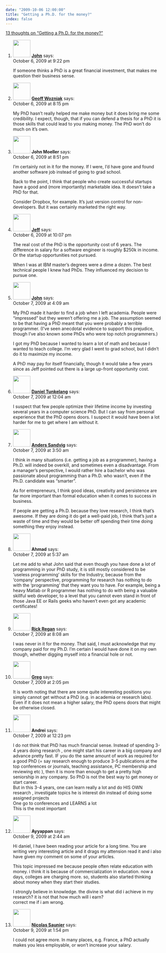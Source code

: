 ```yaml
---
date: "2009-10-06 12:00:00"
title: "Getting a Ph.D. for the money?"
index: false
---
```


[13 thoughts on &ldquo;Getting a Ph.D. for the money?&rdquo;](/lemire/blog/2009/10-06-getting-a-ph-d-for-the-money)

<ol class="comment-list">
<li id="comment-51706" class="comment even thread-even depth-1">
<div class="comment-author vcard">
<img alt src="https://secure.gravatar.com/avatar/a7f4f9dcbbf1d46d660b0a6c98435751?s=56&#038;d=mm&#038;r=g" srcset="https://secure.gravatar.com/avatar/a7f4f9dcbbf1d46d660b0a6c98435751?s=112&#038;d=mm&#038;r=g 2x" class="avatar avatar-56 photo" height="56" width="56" decoding="async" /> <b class="fn"><a href="http://www.johndcook.com/blog/" class="url" rel="ugc external nofollow">John</a></b> <span class="says">says:</span> </div>
<div class="comment-metadata"><time datetime="2009-10-06T21:22:15+00:00">October 6, 2009 at 9:22 pm</time></a> </div>
<div class="comment-content">
<p>If someone thinks a PhD is a great financial investment, that makes me question their business sense.</p>
</div>
</li>
<li id="comment-51702" class="comment odd alt thread-odd thread-alt depth-1">
<div class="comment-author vcard">
<img alt src="https://secure.gravatar.com/avatar/4d102649ca02e45a9b0ed6a00ff84804?s=56&#038;d=mm&#038;r=g" srcset="https://secure.gravatar.com/avatar/4d102649ca02e45a9b0ed6a00ff84804?s=112&#038;d=mm&#038;r=g 2x" class="avatar avatar-56 photo" height="56" width="56" decoding="async" /> <b class="fn"><a href="http://wozniak.ca/" class="url" rel="ugc external nofollow">Geoff Wozniak</a></b> <span class="says">says:</span> </div>
<div class="comment-metadata"><time datetime="2009-10-06T20:15:53+00:00">October 6, 2009 at 8:15 pm</time></a> </div>
<div class="comment-content">
<p>My PhD hasn&rsquo;t really helped me make money but it does bring me some credibility. I expect, though, that if you can defend a thesis for a PhD it is those skills that could lead to you making money. The PhD won&rsquo;t do much on it&rsquo;s own.</p>
</div>
</li>
<li id="comment-51705" class="comment even thread-even depth-1">
<div class="comment-author vcard">
<img alt src="https://secure.gravatar.com/avatar/aba9fb3eefba1552a843ccc0a3944596?s=56&#038;d=mm&#038;r=g" srcset="https://secure.gravatar.com/avatar/aba9fb3eefba1552a843ccc0a3944596?s=112&#038;d=mm&#038;r=g 2x" class="avatar avatar-56 photo" height="56" width="56" loading="lazy" decoding="async" /> <b class="fn">John Moeller</b> <span class="says">says:</span> </div>
<div class="comment-metadata"><time datetime="2009-10-06T20:51:18+00:00">October 6, 2009 at 8:51 pm</time></a> </div>
<div class="comment-content">
<p>I&rsquo;m certainly not in it for the money. If I were, I&rsquo;d have gone and found another software job instead of going to grad school.</p>
<p>Back to the point, I think that people who create successful startups have a good and (more importantly) marketable idea. It doesn&rsquo;t take a PhD for that. </p>
<p>Consider Dropbox, for example. It&rsquo;s just version control for non-developers. But it was certainly marketed the right way.</p>
</div>
</li>
<li id="comment-51708" class="comment odd alt thread-odd thread-alt depth-1">
<div class="comment-author vcard">
<img alt src="https://secure.gravatar.com/avatar/897238b0ccc32a770f369c7e58c3d645?s=56&#038;d=mm&#038;r=g" srcset="https://secure.gravatar.com/avatar/897238b0ccc32a770f369c7e58c3d645?s=112&#038;d=mm&#038;r=g 2x" class="avatar avatar-56 photo" height="56" width="56" loading="lazy" decoding="async" /> <b class="fn"><a href="http://www.searchenginecaffe.com" class="url" rel="ugc external nofollow">Jeff</a></b> <span class="says">says:</span> </div>
<div class="comment-metadata"><time datetime="2009-10-06T22:07:25+00:00">October 6, 2009 at 10:07 pm</time></a> </div>
<div class="comment-content">
<p>The real cost of the PhD is the opportunity cost of 6 years. The difference in salary for a software engineer is roughly $250k in income. Or the startup opportunities not pursued. </p>
<p>When I was at IBM master&rsquo;s degrees were a dime a dozen. The best technical people I knew had PhDs. They influenced my decision to pursue one.</p>
</div>
</li>
<li id="comment-51715" class="comment even thread-even depth-1">
<div class="comment-author vcard">
<img alt src="https://secure.gravatar.com/avatar/a7f4f9dcbbf1d46d660b0a6c98435751?s=56&#038;d=mm&#038;r=g" srcset="https://secure.gravatar.com/avatar/a7f4f9dcbbf1d46d660b0a6c98435751?s=112&#038;d=mm&#038;r=g 2x" class="avatar avatar-56 photo" height="56" width="56" loading="lazy" decoding="async" /> <b class="fn"><a href="http://www.johndcook.com/blog/" class="url" rel="ugc external nofollow">John</a></b> <span class="says">says:</span> </div>
<div class="comment-metadata"><time datetime="2009-10-07T04:09:58+00:00">October 7, 2009 at 4:09 am</time></a> </div>
<div class="comment-content">
<p>My PhD made it harder to find a job when I left academia. People were &ldquo;impressed&rdquo; but they weren&rsquo;t offering me a job. The assumption seemed to be that having a PhD meant that you were probably a terrible programmer. (I&rsquo;ve seen anecdotal evidence to support this prejudice, though I&rsquo;ve also known some PhDs who were top notch programmers.)</p>
<p>I got my PhD because I wanted to learn a lot of math and because I wanted to teach college. I&rsquo;m very glad I went to grad school, but I didn&rsquo;t do it to maximize my income. </p>
<p>A PhD may pay for itself financially, though it would take a few years since as Jeff pointed out there is a large up-front opportunity cost.</p>
</div>
</li>
<li id="comment-51711" class="comment odd alt thread-odd thread-alt depth-1">
<div class="comment-author vcard">
<img alt src="https://secure.gravatar.com/avatar/e9a1ce0b75918ac8c05ae1e83ebeab69?s=56&#038;d=mm&#038;r=g" srcset="https://secure.gravatar.com/avatar/e9a1ce0b75918ac8c05ae1e83ebeab69?s=112&#038;d=mm&#038;r=g 2x" class="avatar avatar-56 photo" height="56" width="56" loading="lazy" decoding="async" /> <b class="fn"><a href="http://thenoisychannel.com/" class="url" rel="ugc external nofollow">Daniel Tunkelang</a></b> <span class="says">says:</span> </div>
<div class="comment-metadata"><time datetime="2009-10-07T00:04:10+00:00">October 7, 2009 at 12:04 am</time></a> </div>
<div class="comment-content">
<p>I suspect that few people optimize their lifetime income by investing several years in a computer science PhD. But I can say from personal experience that the PhD opens doors. I suspect it would have been a lot harder for me to get where I am without it.</p>
</div>
</li>
<li id="comment-51714" class="comment even thread-even depth-1">
<div class="comment-author vcard">
<img alt src="https://secure.gravatar.com/avatar/d6223c8e4cf28dd5a28b6b8c24c9c6b5?s=56&#038;d=mm&#038;r=g" srcset="https://secure.gravatar.com/avatar/d6223c8e4cf28dd5a28b6b8c24c9c6b5?s=112&#038;d=mm&#038;r=g 2x" class="avatar avatar-56 photo" height="56" width="56" loading="lazy" decoding="async" /> <b class="fn"><a href="http://blog.looplabel.net/" class="url" rel="ugc external nofollow">Anders Sandvig</a></b> <span class="says">says:</span> </div>
<div class="comment-metadata"><time datetime="2009-10-07T03:50:35+00:00">October 7, 2009 at 3:50 am</time></a> </div>
<div class="comment-content">
<p>I think in many situations (i.e. getting a job as a programmer), having a Ph.D. will indeed be overkill, and sometimes even a disadvantage. From a manager&rsquo;s perspective, I would rather hire a bachelor who was passionate about programming than a Ph.D. who wasn&rsquo;t, even if the Ph.D. candidate was &ldquo;smarter&rdquo;. </p>
<p>As for entrepreneurs, I think good ideas, creativity and persistence are far more important than formal education when it comes to success in business.</p>
<p>If people are getting a Ph.D. because they love research, I think that&rsquo;s awesome. If they are doing it do get a well-paid job, I think that&rsquo;s just a waste of time and they would be better off spending their time doing something they enjoy instead.</p>
</div>
</li>
<li id="comment-51716" class="comment odd alt thread-odd thread-alt depth-1">
<div class="comment-author vcard">
<img alt src="https://secure.gravatar.com/avatar/26c4bf9677a48a3f1b266bfd305d0b1b?s=56&#038;d=mm&#038;r=g" srcset="https://secure.gravatar.com/avatar/26c4bf9677a48a3f1b266bfd305d0b1b?s=112&#038;d=mm&#038;r=g 2x" class="avatar avatar-56 photo" height="56" width="56" loading="lazy" decoding="async" /> <b class="fn">Ahmad</b> <span class="says">says:</span> </div>
<div class="comment-metadata"><time datetime="2009-10-07T05:37:17+00:00">October 7, 2009 at 5:37 am</time></a> </div>
<div class="comment-content">
<p>Let me add to what John said that even though you have done a lot of programming in your PhD study, it is still mostly considered to be &lsquo;useless programming&rsquo; skills for the Industry, because from the &lsquo;company&rsquo; perspective, programming for research has nothing to do with the &lsquo;programming&rsquo; that they want you to have. For example, being a heavy Matlab or R programmer has nothing to do with being a valuable skillful web developer, to a level that you cannot even stand in front of those Java EE or Rails geeks who haven&rsquo;t even got any academic certificates!</p>
</div>
</li>
<li id="comment-51718" class="comment even thread-even depth-1">
<div class="comment-author vcard">
<img alt src="https://secure.gravatar.com/avatar/cecc94d6c01933540c51422aaa9e2a35?s=56&#038;d=mm&#038;r=g" srcset="https://secure.gravatar.com/avatar/cecc94d6c01933540c51422aaa9e2a35?s=112&#038;d=mm&#038;r=g 2x" class="avatar avatar-56 photo" height="56" width="56" loading="lazy" decoding="async" /> <b class="fn"><a href="http://www.exploringbinary.com/" class="url" rel="ugc external nofollow">Rick Regan</a></b> <span class="says">says:</span> </div>
<div class="comment-metadata"><time datetime="2009-10-07T08:08:29+00:00">October 7, 2009 at 8:08 am</time></a> </div>
<div class="comment-content">
<p>I was never in it for the money. That said, I must acknowledge that my company paid for my Ph.D. I&rsquo;m certain I would have done it on my own though, whether digging myself into a financial hole or not.</p>
</div>
</li>
<li id="comment-51723" class="comment odd alt thread-odd thread-alt depth-1">
<div class="comment-author vcard">
<img alt src="https://secure.gravatar.com/avatar/f9066aabfbe4756a4b22f401c7fcf5e8?s=56&#038;d=mm&#038;r=g" srcset="https://secure.gravatar.com/avatar/f9066aabfbe4756a4b22f401c7fcf5e8?s=112&#038;d=mm&#038;r=g 2x" class="avatar avatar-56 photo" height="56" width="56" loading="lazy" decoding="async" /> <b class="fn"><a href="https://glinden.blogspot.com/" class="url" rel="ugc external nofollow">Greg</a></b> <span class="says">says:</span> </div>
<div class="comment-metadata"><time datetime="2009-10-07T14:05:12+00:00">October 7, 2009 at 2:05 pm</time></a> </div>
<div class="comment-content">
<p>It is worth noting that there are some quite interesting positions you simply cannot get without a PhD (e.g. in academia or research labs). Even if it does not mean a higher salary, the PhD opens doors that might be otherwise closed.</p>
</div>
</li>
<li id="comment-51720" class="comment even thread-even depth-1">
<div class="comment-author vcard">
<img alt src="https://secure.gravatar.com/avatar/cc30ffc357f1b5d81fb4d09dad3ff560?s=56&#038;d=mm&#038;r=g" srcset="https://secure.gravatar.com/avatar/cc30ffc357f1b5d81fb4d09dad3ff560?s=112&#038;d=mm&#038;r=g 2x" class="avatar avatar-56 photo" height="56" width="56" loading="lazy" decoding="async" /> <b class="fn">Andrei</b> <span class="says">says:</span> </div>
<div class="comment-metadata"><time datetime="2009-10-07T12:23:54+00:00">October 7, 2009 at 12:23 pm</time></a> </div>
<div class="comment-content">
<p>I do not think that PhD has much financial sense. Instead of spending 3-4 years doing research , one might start his career in a big company and advance pretty fast. IF you do the same amount of work as required for a good PhD (= say research enough to produce 3-5 publications at the top conferences or journals, teaching assistance, PC membership and reviewing etc ), then it is more than enough to get a pretty high seniorship in any company. So PhD is not the best way to get money or start career.<br/>
But in this 3-4 years, one can learn really a lot and do HIS OWN research , investigate topics he is interest din instead of doing some assigned projects<br/>
One go to conferences and LEARNS a lot<br/>
This is the most important</p>
</div>
</li>
<li id="comment-51730" class="comment odd alt thread-odd thread-alt depth-1">
<div class="comment-author vcard">
<img alt src="https://secure.gravatar.com/avatar/e0b63be776ce8b2e674ad5fd7ce45536?s=56&#038;d=mm&#038;r=g" srcset="https://secure.gravatar.com/avatar/e0b63be776ce8b2e674ad5fd7ce45536?s=112&#038;d=mm&#038;r=g 2x" class="avatar avatar-56 photo" height="56" width="56" loading="lazy" decoding="async" /> <b class="fn">Ayyappan</b> <span class="says">says:</span> </div>
<div class="comment-metadata"><time datetime="2009-10-09T02:44:40+00:00">October 9, 2009 at 2:44 am</time></a> </div>
<div class="comment-content">
<p>Hi daniel, I have been reading your article for a long time. You are writing very interesting article and it drags my attension read it and i also have given my comment on some of your articles.</p>
<p>This topic impressed me because people often relate education with money. i think it is because of commercialization in education. now a days, colleges are charging more. so, students also started thinking about money when they start their studies.</p>
<p>I strongly believe in knowledge. the divine is what did i achieve in my research? it is not that how much will i earn?<br/>
correct me if i am wrong.</p>
</div>
</li>
<li id="comment-51731" class="comment even thread-even depth-1">
<div class="comment-author vcard">
<img alt src="https://secure.gravatar.com/avatar/e51716185f379351b1c0223ae15e42f4?s=56&#038;d=mm&#038;r=g" srcset="https://secure.gravatar.com/avatar/e51716185f379351b1c0223ae15e42f4?s=112&#038;d=mm&#038;r=g 2x" class="avatar avatar-56 photo" height="56" width="56" loading="lazy" decoding="async" /> <b class="fn"><a href="http://n.saunier.free.fr/saunier/" class="url" rel="ugc external nofollow">Nicolas Saunier</a></b> <span class="says">says:</span> </div>
<div class="comment-metadata"><time datetime="2009-10-09T13:54:11+00:00">October 9, 2009 at 1:54 pm</time></a> </div>
<div class="comment-content">
<p>I could not agree more. In many places, e.g. France, a PhD actually makes you less employable, or won&rsquo;t increase your salary.</p>
</div>
</li>
</ol>
